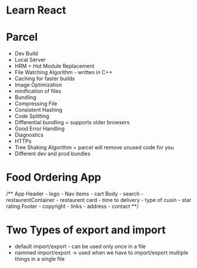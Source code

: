 # Learn React



# Parcel
- Dev Build
- Local Server
- HRM = Hot Module Replacement
- File Watching Algorithm - written in C++
- Caching for faster builds
- Image Optimization 
- minification of files
- Bundling
- Compressing File
- Consistent Hashing
- Code Splitting
- Differential bundling = supports older browsers
- Good Error Handling
- Diagnostics
- HTTPs
- Tree Shaking Algorithm = parcel will remove unused code for you
- Different dev and prod bundles


# Food Ordering App
/**
App
  Header
    - logo
    - Nav items
    - cart
  Body
    - search
    - restaurentContainer
      - restaurent card
      - time to delivery
      - type of cusin
      - star rating
  Footer
    - copyright
    - links
    - address
    - contact
**/


# Two Types of export and import

- default import/export - can be used only once in a file
- nammed import/export -> used when we have to import/export multiple things in a single file